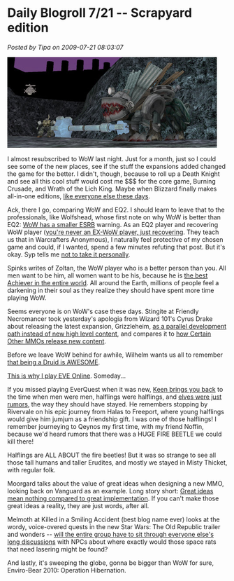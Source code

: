 # Daily Blogroll 7/21 -- Scrapyard edition

*Posted by Tipa on 2009-07-21 08:03:07*

![The Junk Beast in the Plane of Innovation](../uploads/2009/07/eqgame-2009-07-21-07-17-41-46.jpg "The Junk Beast in the Plane of Innovation")

I almost resubscribed to WoW last night. Just for a month, just so I could see some of the new places, see if the stuff the expansions added changed the game for the better. I didn't, though, because to roll up a Death Knight and see all this cool stuff would cost me $$$ for the core game, Burning Crusade, and Wrath of the Lich King. Maybe when Blizzard finally makes all-in-one editions, [like everyone else these days](http://everquest2.station.sony.com/buyNow.vm).

Ack, there I go, comparing WoW and EQ2. I should learn to leave that to the professionals, like Wolfshead, whose first note on why WoW is better than EQ2: [WoW has a smaller ESRB](http://www.wolfsheadonline.com/?p=2570) warning. As an EQ2 player and recovering WoW player ([you're never an EX-WoW player, just recovering](http://notadiary.typepad.com/mysticworlds/2009/07/trio-.html). They teach us that in Warcrafters Anonymous), I naturally feel protective of my chosen game and could, if I wanted, spend a few minutes refuting that post. But it's okay. Syp tells me [not to take it personally](http://biobreak.wordpress.com/2009/07/21/criticism/).

Spinks writes of Zoltan, the WoW player who is a better person than you. All men want to be him, all women want to be his, because he is [the best Achiever in the entire world](http://spinksville.wordpress.com/2009/07/21/is-this-man-the-best-wow-player-in-the-world/). All around the Earth, millions of people feel a darkening in their soul as they realize they should have spent more time playing WoW.

Seems everyone is on WoW's case these days. Stingite at Friendly Necromancer took yesterday's apologia from Wizard 101's Cyrus Drake about releasing the latest expansion, Grizzleheim, [as a parallel development path instead of new high level content](http://diaryofawizard.com/main/2009/07/20/maximum-levels-and-grandmasters-msg-from-wizard101/), and compares it to [how Certain Other MMOs release new content](http://thefriendlynecromancer.blogspot.com/2009/07/b-r-o-d-c-o-n-t-e-n-t-vs-narrowcontent.html). 

Before we leave WoW behind for awhile, Wilhelm wants us all to remember [that being a Druid is AWESOME](http://tagn.wordpress.com/2009/07/20/alamo-teechs-u-2-play-durid/).

[This is why I play EVE Online](http://www.massively.com/2009/07/20/one-shots-waypoint-reached/). Someday...

If you missed playing EverQuest when it was new, [Keen brings you back](http://www.keenandgraev.com/?p=2723) to the time when men were men, halflings were halflings, and [elves were just rumors](http://www.noelves.com/), the way they should have stayed. He remembers stopping by Rivervale on his epic journey from Halas to Freeport, where young halflings would give him jumjum as a friendship gift. I was one of those halflings! I remember journeying to Qeynos my first time, with my friend Noffin, because we'd heard rumors that there was a HUGE FIRE BEETLE we could kill there!

Halflings are ALL ABOUT the fire beetles! But it was so strange to see all those tall humans and taller Erudites, and mostly we stayed in Misty Thicket, with regular folk.

Moorgard talks about the value of great ideas when designing a new MMO, looking back on Vanguard as an example. Long story short: [Great ideas mean nothing compared to great implementation](http://www.mobhunter.com/?p=516). If you can't make those great ideas a reality, they are just words, after all.

Melmoth at Killed in a Smiling Accident (best blog name ever) looks at the wordy, voice-overed quests in the new Star Wars: The Old Republic trailer and wonders -- [will the entire group have to sit through everyone else's long discussions](http://kiasa.org/2009/07/20/it-was-impossible-to-get-a-conversation-going-everybody-was-talking-too-much/) with NPCs about where exactly would those space rats that need lasering might be found?

And lastly, it's sweeping the globe, gonna be bigger than WoW for sure, Enviro-Bear 2010: Operation Hibernation.




